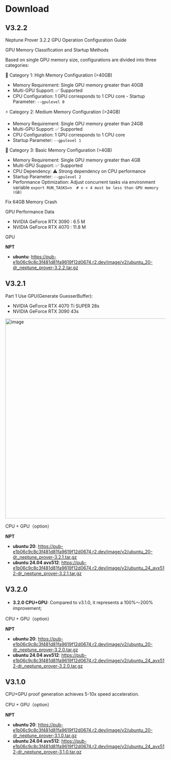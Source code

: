 # Download

## V3.2.2

Neptune Prover 3.2.2 GPU Operation Configuration Guide

GPU Memory Classification and Startup Methods

Based on single GPU memory size, configurations are divided into three categories:

🚀 Category 1: High Memory Configuration (>40GB)

- ​Memory Requirement: Single GPU memory greater than 40GB
- Multi-GPU Support: ✅ Supported
- CPU Configuration: 1 GPU corresponds to 1 CPU core
​- Startup Parameter: `--gpulevel 0`

⚡ Category 2: Medium Memory Configuration (>24GB)

- ​Memory Requirement: Single GPU memory greater than 24GB
- Multi-GPU Support: ✅ Supported
- CPU Configuration: 1 GPU corresponds to 1 CPU core
- Startup Parameter: `--gpulevel 1`

🔧 Category 3: Basic Memory Configuration (>4GB)

- ​Memory Requirement: Single GPU memory greater than 4GB
- Multi-GPU Support: ✅ Supported
- CPU Dependency: ⚠️ Strong dependency on CPU performance
- Startup Parameter: `--gpulevel 2`
- Performance Optimization: Adjust concurrent tasks via environment variable `export RUN_TASKS=n  # n × 4 must be less than GPU memory (GB)`

Fix 64GB Memory Crash

GPU Performance Data
-	NVIDIA GeForce RTX 3090 : 6.5 M
-	NVIDIA GeForce RTX 4070 : 11.8 M


GPU

**NPT**
- **ubuntu**: https://pub-e1b06c9c8c3f481d81fa9619f12d0674.r2.dev/image/v2/ubuntu_20-dr_neptune_prover-3.2.2.tar.gz


## V3.2.1
Part 1 Use GPU(Generate GuesserBuffer):
-	NVIDIA GeForce RTX 4070 Ti SUPER  28s
-	NVIDIA GeForce RTX 3090           43s

<img width="1082" height="626" alt="image" src="https://github.com/user-attachments/assets/4ffaf4a3-b18a-424a-a243-89da744d1738" />


CPU + GPU（option）

**NPT**
- **ubuntu 20**: https://pub-e1b06c9c8c3f481d81fa9619f12d0674.r2.dev/image/v2/ubuntu_20-dr_neptune_prover-3.2.1.tar.gz
- **ubuntu 24.04 avx512**: https://pub-e1b06c9c8c3f481d81fa9619f12d0674.r2.dev/image/v2/ubuntu_24_avx512-dr_neptune_prover-3.2.1.tar.gz

## V3.2.0
- **3.2.0 CPU+GPU**:​ Compared to v3.1.0, it represents a 100%～200% improvement;


CPU + GPU（option）

**NPT**
- **ubuntu 20**: https://pub-e1b06c9c8c3f481d81fa9619f12d0674.r2.dev/image/v2/ubuntu_20-dr_neptune_prover-3.2.0.tar.gz
- **ubuntu 24.04 avx512**: https://pub-e1b06c9c8c3f481d81fa9619f12d0674.r2.dev/image/v2/ubuntu_24_avx512-dr_neptune_prover-3.2.0.tar.gz

## V3.1.0

CPU+GPU proof generation achieves 5-10x speed acceleration.

CPU + GPU（option）

**NPT**
- **ubuntu 20**: https://pub-e1b06c9c8c3f481d81fa9619f12d0674.r2.dev/image/v2/ubuntu_20-dr_neptune_prover-3.1.0.tar.gz
- **ubuntu 24.04 avx512**: https://pub-e1b06c9c8c3f481d81fa9619f12d0674.r2.dev/image/v2/ubuntu_24_avx512-dr_neptune_prover-3.1.0.tar.gz
